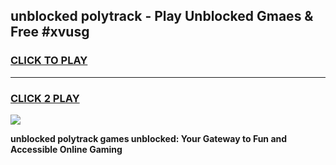 
## unblocked polytrack - Play Unblocked Gmaes & Free #xvusg
<h3>
<a href="https://news.freeplayer.one?title=unblocked_polytrack&ref=26F">CLICK TO PLAY</a></h3>
<hr>

<h3>
<a href="https://news.freeplayer.one?title=unblocked_polytrack&ref=26F">CLICK 2 PLAY</a>
  
</h3>

<a href="https://news.freeplayer.one?title=unblocked_polytrack&ref=26F/"><img src="https://clearcache.store/games.png"></a>


**unblocked polytrack games unblocked: Your Gateway to Fun and Accessible Online Gaming**

